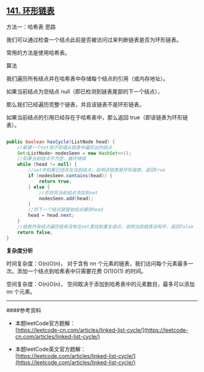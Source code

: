 [141. 环形链表](https://leetcode-cn.com/problems/linked-list-cycle/description/)  
---

方法一：哈希表
思路

我们可以通过检查一个结点此前是否被访问过来判断链表是否为环形链表。  

常用的方法是使用哈希表。

算法

我们遍历所有结点并在哈希表中存储每个结点的引用（或内存地址）。  

如果当前结点为空结点 null（即已检测到链表尾部的下一个结点），  

那么我们已经遍历完整个链表，并且该链表不是环形链表。  

如果当前结点的引用已经存在于哈希表中，那么返回 true（即该链表为环形链表）。  

```java  

public boolean hasCycle(ListNode head) {
	//新建一个set用于存储从链表中遍历出的结点
    Set<ListNode> nodesSeen = new HashSet<>();
    //如果当前结点不为空，循环继续
    while (head != null) {
        //set中如果已经存在当前结点，说明该链表是环形链表，返回true
        if (nodesSeen.contains(head)) {
            return true;
        } else {
            //否则将当前结点添加到set
            nodesSeen.add(head);
        }
        //将下一个结点赋值给结点缓存head
        head = head.next;
    }
    //链表所有结点遍历结束没有在set里找到重复结点，说明当前链表没有环，返回false
    return false;
}

```  

**复杂度分析**  

时间复杂度：O(n)O(n)， 对于含有 nn 个元素的链表，我们访问每个元素最多一次。添加一个结点到哈希表中只需要花费 O(1)O(1) 的时间。  

空间复杂度：O(n)O(n)， 空间取决于添加到哈希表中的元素数目，最多可以添加 nn 个元素。   

---

####参考资料  

* 本题leetCode官方题解：  
[https://leetcode-cn.com/articles/linked-list-cycle/](https://leetcode-cn.com/articles/linked-list-cycle/)  

* 本题leetCode英文官方题解：  
[https://leetcode.com/articles/linked-list-cycle/](https://leetcode.com/articles/linked-list-cycle/)  